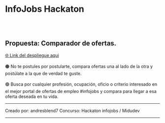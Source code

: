 # InfoJobs Hackaton
<br><br>
## Propuesta: Comparador de ofertas.
<a href='https://64742934acca0531c4884899--elaborate-biscotti-94f4ae.netlify.app/'>🌐 Link del despliegue aqui </a><br>
<br>
🟠 No te postules por postularte, compara ofertas una al lado de la otra y postúlate a la que de verdad te guste. <br><br>
🟢 Busca por cualquier profesión, ocupación, oficio o criterio interesado en el mejor portal de ofertas de empleo #infojobs y compara para llegar a esa oferta deseada en tu vida.
<br>
<hr>
Creado por: andresblend7
Concurso: Hackaton infojobs / Midudev
<hr>


